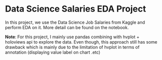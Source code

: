 # Data Science Salaries EDA Project
In this project, we use the Data Science Job Salaries from Kaggle and perform EDA on it. More detail can be found on the notebook.

**Note**: For this project, I mainly use pandas combining with hvplot + holoviews api to explore the data. Even though, this approach still 
has some drawback which is mainly due to the limitation of hvplot in terms of annotation (displaying value label on chart .etc)
